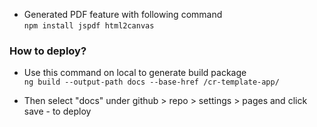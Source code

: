 - Generated PDF feature with following command   
`npm install jspdf html2canvas`

### How to deploy?
- Use this command on local to generate build package   
`ng build --output-path docs --base-href /cr-template-app/`  

- Then select "docs" under github > repo > settings > pages and click save - to deploy
